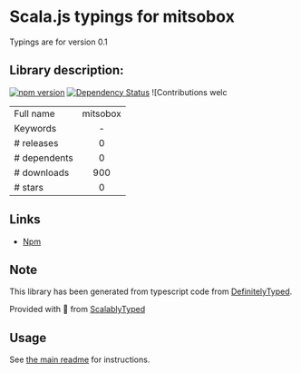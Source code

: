 
# Scala.js typings for mitsobox

Typings are for version 0.1

## Library description:
[![npm version](https://badge.fury.io/js/mitsobox.svg)](https://badge.fury.io/js/mitsobox) [![Dependency Status](https://gemnasium.com/badges/github.com/jimfilippou/mitsobox.svg)](https://gemnasium.com/github.com/jimfilippou/mitsobox) ![Contributions welc

|                    |                 |
| ------------------ | :-------------: |
| Full name          | mitsobox |
| Keywords           | - |
| # releases         | 0 |
| # dependents       | 0 |
| # downloads        | 900 |
| # stars            | 0 |

## Links
- [Npm](https://www.npmjs.com/package/mitsobox)
    


## Note
This library has been generated from typescript code from [DefinitelyTyped](https://definitelytyped.org).

Provided with :purple_heart: from [ScalablyTyped](https://github.com/oyvindberg/ScalablyTyped)

## Usage
See [the main readme](../../readme.md) for instructions.


